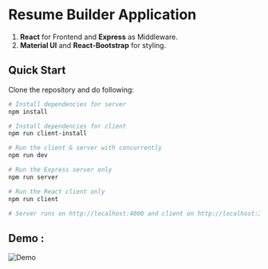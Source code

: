 # Resume Builder Application

1. **React** for Frontend and **Express** as Middleware.
2. **Material UI** and **React-Bootstrap** for styling.

## Quick Start
Clone the repository and do following:

```bash
# Install dependencies for server
npm install

# Install dependencies for client
npm run client-install

# Run the client & server with concurrently
npm run dev

# Run the Express server only
npm run server

# Run the React client only
npm run client

# Server runs on http://localhost:4000 and client on http://localhost:3000
```

## Demo :
![Demo](https://github.com/girishgr8/Resume-Builder/blob/master/demo/demo.gif)

